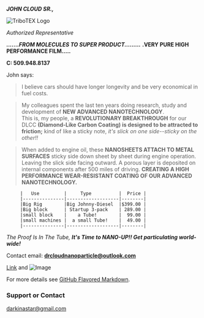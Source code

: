  ***JOHN CLOUD SR.,***
 
 ![TriboTEX Logo](file:///C:/Users/N-P/Desktop/images/https%20horse_2.gif)

*Authorized Representative*

***.......FROM MOLECULES TO SUPER PRODUCT.........***
         **.VERY PURE HIGH PERFORMANCE FILM.....**

**C:  509.948.8137**

John says:
>I believe cars should have longer longevity and be very economical in fuel costs.

>My colleagues spent the last ten years doing research, study and development of **NEW ADVANCED NANOTECHNOLOGY**.  
>This is, my people, a **REVOLUTIONARY BREAKTHROUGH** for our DLCC **(Diamond-Like Carbon Coating) is designed to 
be attracted to friction;** kind of like a sticky note, *it's slick on one side--sticky on the other!!*

>When added to engine oil, these **NANOSHEETS ATTACH TO METAL SURFACES** sticky side down sheet by sheet during engine operation.
Leaving the slick side facing outward. 
>A porous layer is deposited on internal components after 500 miles of driving.
**CREATING A HIGH PERFORMANCE WEAR-RESISTANT COATING OF OUR ADVANCED NANOTECHNOLOGY.**

         |   Use         |     Type          |  Price |
         |---------------|-------------------|--------|
         |Big Rig        |Big Johnny-Diesel  |$399.00 |
         |Big block      | Startup 3-pack    | 289.00 |
         |small block    |    a Tube!        |  99.00 |
         |small machines |  a small Tube!    |  49.00 |
         |---------------|-------------------|--------|

*The Proof Is In The Tube, **It's Time to NANO-UP!! Get particulating world-wide!***

Contact email:  **drcloudnanoparticle@outlook.com**

[Link](url) and ![Image](src)

For more details see [GitHub Flavored Markdown](https://guides.github.com/features/mastering-markdown/).

### Support or Contact
darkinastar@gmail.com
